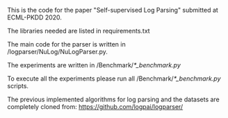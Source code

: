 This is the code for the paper "Self-supervised Log Parsing" submitted at ECML-PKDD 2020.

The libraries needed are listed in requirements.txt

The main code for the parser is written in /logparser/NuLog/NuLogParser.py.

The experiments are written in /Benchmark/*\*_benchmark.py*

To execute all the experiments please run all /Benchmark/*\*_benchmark.py* scripts.


The previous implemented algorithms for log parsing and the datasets are completely cloned from:
https://github.com/logpai/logparser/


